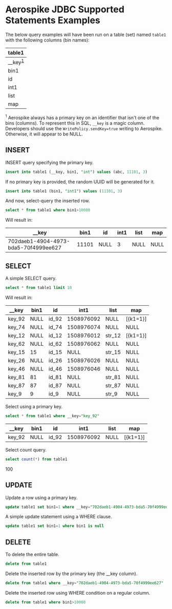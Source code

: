 # Aerospike JDBC Supported Statements Examples

The below query examples will have been run on a table (set) named `table1` with the following columns (bin names):

| table1 |
| ------ |
| __key<sup>[1](#key)</sup> |
| bin1   |
| id     |
| int1   |
| list   |
| map    |

<sup name="key">1</sup> Aerospike always has a primary key on an identifier that isn't one of the bins (columns).
To represent this in SQL, `__key` is a magic column. Developers should use the `WritePolicy.sendKey=true` writing to Aerospike.
Otherwise, it will appear to be NULL.

## INSERT
INSERT query specifying the primary key.
```sql
insert into table1 (__key, bin1, "int") values (abc, 11101, 3)
```

If no primary key is provided, the random UUID will be generated for it.
```sql
insert into table1 (bin1, "int1") values (11101, 3)
```

And now, select-query the inserted row.
```sql
select * from table1 where bin1>10000
```
Will result in:

| __key | bin1 | id | int1 | list | map |
| --- | --- | --- | --- | --- | --- |
| 702daeb1-4904-4973-bda5-70f4999ee627 | 11101 | NULL | 3 | NULL | NULL |

## SELECT
A simple SELECT query.
```sql
select * from table1 limit 10
```

Will result in:

| __key  | bin1 | id    | int1       | list   | map      |
| ------ | ---- | ----- | ---------- | ------ | -------- | 
| key_92 | NULL | id_92 | 1508976092 | NULL   | [{k1=1}] |
| key_74 | NULL | id_74 | 1508976074 | NULL   | NULL     |
| key_12 | NULL | id_12 | 1508976012 | str_12 | [{k1=1}] |
| key_62 | NULL | id_62 | 1508976062 | NULL   | NULL     |
| key_15 | 15   | id_15 |       NULL | str_15 | NULL     |
| key_26 | NULL | id_26 | 1508976026 | NULL   | NULL     |
| key_46 | NULL | id_46 | 1508976046 | NULL   | NULL     |
| key_81 | 81   | id_81 |       NULL | str_81 | NULL     |
| key_87 | 87   | id_87 |       NULL | str_87 | NULL     |
| key_9  |  9   | id_9  |       NULL | str_9  | NULL     |

Select using a primary key.
```sql
select * from table1 where __key="key_92"
```

| __key  | bin1 | id    | int1       | list   | map      |
| ------ | ---- | ----- | ---------- | ------ | -------- |    
| key_92 | NULL | id_92 | 1508976092 | NULL   | [{k1=1}] |

Select count query.
```sql
select count(*) from table1
```

100

## UPDATE
Update a row using a primary key.
```sql
update table1 set bin1=1 where __key="702daeb1-4904-4973-bda5-70f4999ee627"
```

A simple update statement using a WHERE clause.
```sql
update table1 set bin1=1 where bin1 is null
```

## DELETE
To delete the entire table.
```sql
delete from table1
```

Delete the inserted row by the primary key (the __key column).
```sql
delete from table1 where __key="702daeb1-4904-4973-bda5-70f4999ee627"
```

Delete the inserted row using WHERE condition on a regular column.
```sql
delete from table1 where bin1>10000
```
